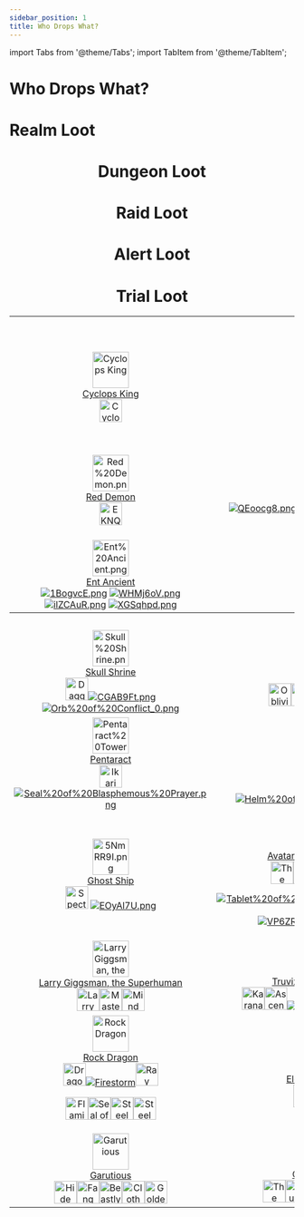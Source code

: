 ```yaml
---
sidebar_position: 1
title: Who Drops What?
---
```


import Tabs from '@theme/Tabs';
import TabItem from '@theme/TabItem';

# Who Drops What?

<Tabs>
  <TabItem value="Realm Loot" label="Realm Loot" default>

# Realm Loot

<center>

<table class="wiki-content-table">
<tbody><tr>
<th colspan="5">Realm Quests</th>
</tr>
<tr>
<td style="text-align: center;"><a href="https://www.realmeye.com/wiki/cyclops-king" target="_blank"><img src="https://static.drips.pw/rotmg/wiki/Enemies/Cyclops%20King.png" title="Cyclops King" height="64px" class="image"></a><br>
<a href="https://www.realmeye.com/wiki/cyclops-king" target="_blank">Cyclops King</a><br>
<a href="https://wiki.valorserver.com/docs/items/rings/ut/cyclops_eye" target="_blank"><img src="https://vwiki.valorserver.com/api/item/picture/cyclops'%20eye" title="Cyclops' Eye" height="40px" class="image"></td>
<td style="text-align: center;"><a href="https://www.realmeye.com/wiki/deathmage" target="_blank"><img src="https://static.drips.pw/rotmg/wiki/Enemies/Deathmage.png" title="Deathmage" height="64px" alt="deathmage.png" class="image"></a><br>
<a href="https://www.realmeye.com/wiki/deathmage" target="_blank">Deathmage</a><br>
<a href="https://wiki.valorserver.com/docs/items/rings/ut/death_amulet"><img src="https://vwiki.valorserver.com/api/item/picture/death%20amulet" height='40px' title="Death Amulet" class="image"></a></td>
<td style="text-align: center;"><a href="https://www.realmeye.com/wiki/phoenix-lord" target="_blank"><img src="http://static.drips.pw/rotmg/wiki/Enemies/Phoenix%20Lord.png" title="Phoenix Lord" height="64px" alt="Phoenix%20Lord.png" class="image"></a><br>
<a href="https://www.realmeye.com/wiki/phoenix-lord" target="_blank">Phoenix Lord</a><br>
<a href="https://wiki.valorserver.com/docs/items/weapons/wands/ut/wand_of_the_phoenix"><img src="http://i.imgur.com/KBNkTsb.png" title="Wand of the Phoenix" alt="KBNkTsb.png" class="image"></a> <a href="https://wiki.valorserver.com/docs/items/rings/ut/phoenix_ring"><img src="http://i.imgur.com/ZMRfAns.png" title="Phoenix Ring" alt="ZMRfAns.png" class="image"></a></td>
<td style="text-align: center;"><a href="https://www.realmeye.com/wiki/ghost-king" target="_blank"><img src="http://static.drips.pw/rotmg/wiki/Enemies/Ghost%20King.png" title="Ghost King" height="64px" alt="Ghost%20King.png" class="image"></a><br>
<a href="http://www.realmeye.com/wiki/ghost-king" target="_blank">Ghost King</a><br>
<a href="https://wiki.valorserver.com/docs/items/weapons/swords/ut/sadist_blade_of_the_king"><img src="http://i.imgur.com/psAw460.png" title="Sadist Blade" alt="psAw460.png" class="image"></a> <a href="https://wiki.valorserver.com/docs/items/abilities/helms/ut/the_kings_crown"><img src="http://i.imgur.com/BSsGoNT.png" title="The King's Crown" alt="BSsGoNT.png" class="image"></a> <a href="https://wiki.valorserver.com/docs/items/armors/heavys/ut/armor_of_masochism"><img src="http://i.imgur.com/MJUMYS1.png" title="Armor of Masochism" alt="MJUMYS1.png" class="image"></a> <a href="https://wiki.valorserver.com/docs/items/rings/ut/ring_of_ashen_matrimony"><img src="http://i.imgur.com/t6YLzlG.png" title="Ring of Ashen Matrimony" alt="t6YLzlG.png" class="image"></a><a href="https://wiki.valorserver.com/docs/items/weapons/bows/ut/deathwanderer"><img src="https://vwiki.valorserver.com/api/item/picture/deathwanderer" height='40px' title="Deathwanderer" alt="t6YLzlG.png" class="image"></a></td>
<td></td>
</tr>
<tr>
<td style="text-align: center;"><a href="https://www.realmeye.com/wiki/red-demon" target="_blank"><img src="http://static.drips.pw/rotmg/wiki/Enemies/Red%20Demon.png" title="Red Demon" height="64px" alt="Red%20Demon.png" class="image"></a><br>
<a href="https://www.realmeye.com/wiki/red-demon" target="_blank">Red Demon</a><br>
<a href="https://wiki.valorserver.com/docs/items/weapons/bows/ut/bow_of_ornias/"><img src="https://vwiki.valorserver.com/api/item/picture/bow%20of%20ornias" height='40px' title="Bow of Ornias" alt="EKNQ7C9.png" class="image"></a></td>
<td style="text-align: center;"><a href="https://www.realmeye.com/wiki/lucky-ent-god" target="_blank"><img src="http://static.drips.pw/rotmg/wiki/Enemies/Lucky%20Ent%20God.png" title="Lucky Ent God" height="64px" alt="Lucky%20Ent%20God.png" class="image"></a><br>
<a href="https://www.realmeye.com/wiki/lucky-ent-god" target="_blank">Lucky Ent God</a><br>
<a href="https://wiki.valorserver.com/docs/items/weapons/swords/ut/shalaylee"><img src="http://i.imgur.com/QEoocg8.png" title="Shalaylee" alt="QEoocg8.png" class="image"></a><a href="https://wiki.valorserver.com/docs/items/abilities/seals/ut/the_four_leaf_seal"><img src="http://i.imgur.com/psytNUF.png" title="The Four-Leaf Seal" alt="psytNUF.png" class="image"></a><a href="https://wiki.valorserver.com/docs/items/armors/heavys/ut/unlucky_armor"><img src="http://i.imgur.com/Kzei2ZC.png" title="Unlucky Leprechaun's Coat" alt="Kzei2ZC.png" class="image"></a><a href="https://wiki.valorserver.com/docs/items/rings/ut/unlucky_hat"><img src="http://i.imgur.com/LOlxVoI.png" title="Unlucky Leprechaun's Hat" alt="LOlxVoI.png" class="image"></a></td>
<td style="text-align: center;"><a href="https://www.realmeye.com/wiki/lucky-djinn" target="_blank"><img src="http://static.drips.pw/rotmg/wiki/Enemies/Lucky%20Djinn.png" title="Lucky Djinn" height="64px" alt="Lucky%20Djinn.png" class="image"></a><br>
<a href="https://www.realmeye.com/wiki/lucky-djinn" target="_blank">Lucky Djinn</a><br>
<a href="https://wiki.valorserver.com/docs/items/weapons/swords/ut/shalaylee"><img src="http://i.imgur.com/QEoocg8.png" title="Shalaylee" alt="QEoocg8.png" class="image"></a><a href="https://wiki.valorserver.com/docs/items/abilities/seals/ut/the_four_leaf_seal"><img src="http://i.imgur.com/psytNUF.png" title="The Four-Leaf Seal" alt="psytNUF.png" class="image"></a><a href="https://wiki.valorserver.com/docs/items/armors/heavys/ut/unlucky_armor"><img src="http://i.imgur.com/Kzei2ZC.png" title="Unlucky Leprechaun's Coat" alt="Kzei2ZC.png" class="image"></a><a href="https://wiki.valorserver.com/docs/items/rings/ut/unlucky_hat"><img src="http://i.imgur.com/LOlxVoI.png" title="Unlucky Leprechaun's Hat" alt="LOlxVoI.png" class="image"></a></td>
<td style="text-align: center;"><a href="https://www.realmeye.com/wiki/crystal-prisoner" target="_blank"><img src="http://static.drips.pw/rotmg/wiki/Enemies/Crystal%20Prisoner.png" title="Crystal Prisoner" height="64px" alt="Crystal%20Prisoner.png" class="image"></a><br>
<a href="https://www.realmeye.com/wiki/crystal-prisoner" target="_blank">Crystal Prisoner</a><br>
<a href="https://wiki.valorserver.com/docs/items/abilities/poisons/legendary/crystalic_elixir" target="_blank"><img src="https://vwiki.valorserver.com/api/item/picture/crystalic%20elixir" height='40px' title="Crystalic Elixir" alt="Crystal%20Wand.png" class="image"></a><a href="https://wiki.valorserver.com/docs/items/misc/aspects" target="_blank"><img src="https://vwiki.valorserver.com/api/item/picture/aspect%20of%20crystals" height='40px' title="Aspect of Crystals" alt="Crystal%20Wand.png" class="image"></a><a href="https://wiki.valorserver.com/docs/items/weapons/daggers/ut/crystal_dagger" target="_blank"><img src="https://vwiki.valorserver.com/api/item/picture/crystal%20dagger" height='40px' title="Crystal Wand" alt="Crystal%20Wand.png" class="image"></a><a href="https://www.realmeye.com/wiki/crystal-sword" target="_blank"><img src="https://i.imgur.com/dp1HJKq.png" title="Crystal Sword" alt="dp1HJKq.png" class="image"></a><a href="https://www.realmeye.com/wiki/crystal-wand" target="_blank"><img src="http://static.drips.pw/rotmg/wiki/Untiered/Crystal%20Wand.png" title="Crystal Wand" alt="Crystal%20Wand.png" class="image"></a></td>
<td></td>
</tr>
<tr>
<td style="text-align: center;"><a href="https://www.realmeye.com/wiki/ent-ancient" target="_blank"><img src="http://static.drips.pw/rotmg/wiki/Enemies/Ent%20Ancient.png" title="Ent Ancient" height="64px" alt="Ent%20Ancient.png" class="image"></a><br>
<a href="http://www.realmeye.com/wiki/ent-ancient" target="_blank">Ent Ancient</a><br>
<a href="https://wiki.valorserver.com/docs/items/weapons/swords/ut/ent_ancients_log"><img src="http://i.imgur.com/1BogvcE.png" title="Ent Ancients Log" alt="1BogvcE.png" class="image"></a> <a href="https://wiki.valorserver.com/docs/items/abilities/shield/ut/clump_of_bark"><img src="http://i.imgur.com/WHMj6oV.png" title="Clump of Bark" alt="WHMj6oV.png" class="image"></a> <a href="https://wiki.valorserver.com/docs/items/armors/heavys/ut/corpse_of_an_ent_ancient"><img src="http://i.imgur.com/ilZCAuR.png" title="Corpse of an Ent Ancient" alt="ilZCAuR.png" class="image"></a> <a href="https://wiki.valorserver.com/docs/items/rings/ut/ripe_apple"><img src="http://i.imgur.com/XGSqhpd.png" title="Ripe Apple" alt="XGSqhpd.png" class="image"></a></td>
<td colspan="4"></td>
</tr>
<tr>
<th colspan="5">Realm Events</th>
</tr>
<tr>
<td style="text-align: center;"><a href="https://www.realmeye.com/wiki/skull-shrine" target="_blank"><img src="http://static.drips.pw/rotmg/wiki/Enemies/Skull%20Shrine.png" title="Skull Shrine" height="64px" alt="Skull%20Shrine.png" class="image"></a><br>
<a href="https://www.realmeye.com/wiki/skull-shrine" target="_blank">Skull Shrine</a><br>
<a href="https://wiki.valorserver.com/docs/items/weapons/daggers/ut/dagger_of_brimstone"><img src="https://vwiki.valorserver.com/api/item/picture/dagger%20of%20brimstone" title="Dagger of Brimstone" height='40px' class="image"></a><a href=""><a href="https://wiki.valorserver.com/docs/items/weapons/bows/ut/flaming_boomerang"><img src="http://i.imgur.com/CGAB9Ft.png" title="Flaming Boomerang" alt="CGAB9Ft.png" class="image"></a><a href="https://www.realmeye.com/wiki/orb-of-conflict" target="_blank"><img src="https://www.realmeye.com/s/a/img/wiki/Orb%20of%20Conflict_0.png" title="Orb of Conflict" alt="Orb%20of%20Conflict_0.png" class="image"></a></td>
<td style="text-align: center;"><a href="https://viewer.valorserver.com/boss/Yazanahar" target="_blank"><img src="https://vwiki.valorserver.com/api/boss/picture/Yazanahar" title="Yazanahar" height="64px" class="image"></a><br>
<a href="https://wiki.valorserver.com/docs/items/weapons/bows/ars/oblivion" target="_blank">Yazanahar</a><br>
<a href="https://wiki.valorserver.com/docs/items/weapons/bows/ars/oblivion"><img src="https://vwiki.valorserver.com/api/item/picture/Oblivion" title="Oblivion" height='40px' class="image"></a><a href="https://wiki.valorserver.com/docs/items/abilities/sheaths/legendary/an_astonishing_happening"><img src="https://vwiki.valorserver.com/api/item/picture/an%20astonishing%20happening" title="An Astonishing Happening" height='40px' class="image"></a><a href="https://wiki.valorserver.com/docs/items/misc/aspects"><img src="https://vwiki.valorserver.com/api/item/picture/aspect%20of%20yazanahar" title="Aspect of Yazanahar" height='40px' class="image"></a> <a href="https://wiki.valorserver.com/docs/items/abilities/jackets/ut/blessing_of_yazanahar"><img src="https://vwiki.valorserver.com/api/item/picture/blessing%20of%20yazanahar" title="Blessing of Yazanahar" height='40px' class="image"></a> <a href="https://wiki.valorserver.com/docs/items/abilities/talismans/ut/pity_of_yazanahar"><img src="https://vwiki.valorserver.com/api/item/picture/pity%20of%20yazanahar" title="Pity of Yazanahar" height='40px' class="image"></a></td>
<td style="text-align: center;"><a href="https://www.realmeye.com/wiki/cube-god" target="_blank"><img src="http://static.drips.pw/rotmg/wiki/Enemies/Cube%20God.png" title="Cube God" height="64px" alt="Cube%20God.png" class="image"></a><br>
<a href="https://www.realmeye.com/wiki/cube-god" target="_blank">Cube God</a><br>
<a href="https://wiki.valorserver.com/docs/items/abilities/banners/legendary/ioks_relief"><img src="https://vwiki.valorserver.com/api/item/picture/iok's%20relief" title="Iok's Relief" height='40px' class="image"></a><a href="https://www.realmeye.com/wiki/dirk-of-cronus" target="_blank"><img src="http://static.drips.pw/rotmg/wiki/Untiered/Dirk%20of%20Cronus.png" title="Dirk of Cronus" alt="Dirk%20of%20Cronus.png" class="image"><a href="https://wiki.valorserver.com/docs/items/abilities/helms/ut/kepi_of_uncontrollable_darkness"><img src="https://vwiki.valorserver.com/api/item/picture/kepi%20of%20uncontrollable%20darkness" title="Kepi of Uncontrollable Darkness" height='40px' class="image"></a></a><a href="https://wiki.valorserver.com/docs/items/abilities/skulls/ut/skull_of_the_cubes"><img src="http://i.imgur.com/OJD7BYK.png" title="Skull of the Cubes" alt="OJD7BYK.png" class="image"></a></td>
<td style="text-align: center;"><a href="https://viewer.valorserver.com/boss/Lord%20Stone%20Gargoyle" target="_blank"><img src="https://cdn.discordapp.com/attachments/953134990428868629/1030354449513852938/LSG.png" title="Lord Stone Gargoyle" height="64px" class="image"></a><br>
<a href="https://viewer.valorserver.com/boss/Lord%20Stone%20Gargoyle" target="_blank">Lord Stone Gargoyle</a><br>
<a href="https://wiki.valorserver.com/docs/items/abilities/talismans/legendary/head_of_the_gargoyle"><img src="https://vwiki.valorserver.com/api/item/picture/head%20of%20the%20gargoyle" height='40px' title="Head of the Gargoyle" class="image"></a><a href="https://wiki.valorserver.com/docs/items/misc/aspects"><img src="https://vwiki.valorserver.com/api/item/picture/aspect%20of%20gargoyle" height='40px' title="Aspect of Gargoyle" class="image"></a><a href="https://wiki.valorserver.com/docs/items/weapons/swords/ut/ancient_stone_maul"><img src="https://vwiki.valorserver.com/api/item/picture/ancient%20stone%20maul" height='40px' title="Ancient Stone Maul" class="image"></a><a href="https://wiki.valorserver.com/docs/items/abilities/spells/ut/marble_tablet"><img src="https://vwiki.valorserver.com/api/item/picture/marble%20tablet" height='40px' title="Marble Tablet" class="image"></a><a href="https://wiki.valorserver.com/docs/items/armors/robes/ut/robe_of_the_gargoyle_summoner"><img src="https://vwiki.valorserver.com/api/item/picture/robe%20of%20the%20gargoyle%20summoner" height='40px' title="Marble Tablet" class="image"></a></td>
<td></td>
</tr>
<tr>
<td style="text-align: center;"><a href="https://www.realmeye.com/wiki/pentaract" target="_blank"><img src="http://static.drips.pw/rotmg/wiki/Enemies/Pentaract%20Tower.png" title="Pentaract Tower" height="64px" alt="Pentaract%20Tower.png" class="image"></a><br>
<a href="https://www.realmeye.com/wiki/pentaract" target="_blank">Pentaract</a><br>
<a href="https://wiki.valorserver.com/docs/items/armors/lights/legendary/ikari_no_uwagi" target="_blank"><img src="https://vwiki.valorserver.com/api/item/picture/ikari%20no%20uwagi" title="Ikari no Uwagi" height='40px' class="image"></a><a href="https://www.realmeye.com/wiki/seal-of-blasphemous-prayer" target="_blank"><img src="http://static.drips.pw/rotmg/wiki/Untiered/Seal%20of%20Blasphemous%20Prayer.png" title="Seal of Blasphemous Prayer" alt="Seal%20of%20Blasphemous%20Prayer.png" class="image"></a></td>
<td style="text-align: center;"><a href="https://www.realmeye.com/wiki/grand-sphinx" target="_blank"><img src="https://i.imgur.com/YurYXrE.png" title="Grand Sphinx" height="64px" alt="YurYXrE.png" class="image"></a><br>
<a href="https://www.realmeye.com/wiki/grand-sphinx" target="_blank">Grand Sphinx</a><br>
<a href="https://wiki.valorserver.com/docs/items/armors/robes/legendary/sacrilegious_kaftan" target="_blank"><img src="https://vwiki.valorserver.com/api/item/picture/sacrilegious%20kaftan" title="Sacrilegious Kaftan" height='40px' class="image"></a><a href="https://wiki.valorserver.com/docs/items/misc/aspects" target="_blank"><img src="https://vwiki.valorserver.com/api/item/picture/aspect%20of%20baast" title="Aspect of Baast" height='40px' class="image"></a><a href="https://www.realmeye.com/wiki/helm-of-the-juggernaut" target="_blank"><img src="http://static.drips.pw/rotmg/wiki/Untiered/Helm%20of%20the%20Juggernaut.png" title="Helm of the Juggernaut" alt="Helm%20of%20the%20Juggernaut.png" class="image"></a></td>
<td style="text-align: center;"><a href="https://www.realmeye.com/wiki/hermit-god" target="_blank"><img src="https://i.imgur.com/yN5xWM3.png" title="Hermit God" height="64px" alt="Hermit%20God.png" class="image"></a><br>
<a href="https://www.realmeye.com/wiki/hermit-god" target="_blank">Hermit God</a><br>
<a href="https://www.realmeye.com/wiki/helm-of-the-juggernaut" target="_blank"><img src="http://static.drips.pw/rotmg/wiki/Untiered/Helm%20of%20the%20Juggernaut.png" title="Helm of the Juggernaut" alt="Helm%20of%20the%20Juggernaut.png" class="image"></a></td>
<td style="text-align: center;"><a href="https://www.realmeye.com/wiki/lord-of-the-lost-lands" target="_blank"><img src="http://static.drips.pw/rotmg/wiki/Enemies/Lord%20of%20the%20Lost%20Lands.png" title="Lord of the Lost Lands" height="64px" alt="Lord%20of%20the%20Lost%20Lands.png" class="image"></a><br>
<a href="https://www.realmeye.com/wiki/lord-of-the-lost-lands" target="_blank">Lord of the Lost Lands</a><br>
<a href="https://www.realmeye.com/wiki/shield-of-ogmur" target="_blank"><img src="https://www.realmeye.com/s/a/img/wiki/Shield%20of%20Ogmur.png" title="Shield of Ogmur" alt="Shield%20of%20Ogmur.png" class="image"></a></td>
<td></td>
</tr>
<tr>
<td style="text-align: center;"><a href="https://www.realmeye.com/wiki/ghost-ship" target="_blank"><img src="https://i.imgur.com/5NmRR9I.png" title="Ghost Ship" height="64px" alt="5NmRR9I.png" class="image"></a><br>
<a href="https://www.realmeye.com/wiki/ghost-ship" target="_blank">Ghost Ship</a><br>
<a href="https://wiki.valorserver.com/docs/items/consumables/reusable/spectral_lantern"><img src="https://cdn.discordapp.com/attachments/953134990428868629/1029325884219478046/Spectrallantern.png" height='40px' title="Spectral Lantern" class="image"></a> <a href="https://www.realmeye.com/wiki/trap-of-the-vile-spirit"><img src="https://i.imgur.com/Nk2hdYA.png" title="Trap of the Vile Spirit" alt="EOyAl7U.png" class="image"></a></td>
<td style="text-align: center;"><a href="https://www.realmeye.com/wiki/avatar-of-the-forgotten-king" target="_blank"><img src="http://static.drips.pw/rotmg/wiki/Enemies/shtrs%20Defense%20System.png" title="Avatar of the Forgotten King" height="64px" alt="shtrs%20Defense%20System.png" class="image"></a><br>
<a href="https://www.realmeye.com/wiki/avatar-of-the-forgotten-king" target="_blank">Avatar of the Forgotten King</a><br>
<a href="https://wiki.valorserver.com/docs/items/abilities/scepters/legendary/the_forgotten_conduit" target="_blank"><img src="https://cdn.discordapp.com/attachments/953134990428868629/1029583166811426957/forgottencond.png" title="The Forgotten Conduit" height='40px' class="image"></a><a href="https://wiki.valorserver.com/docs/items/weapons/swords/ut/blade_of_offerings"><img src="https://vwiki.valorserver.com/api/item/picture/blade%20of%20offerings"  height='40px' title="Blade of Offerings" class="image"></a><a href="https://wiki.valorserver.com/docs/items/abilities/shield/ut/shield_of_the_phantom"><img src="https://vwiki.valorserver.com/api/item/picture/shield%20of%20the%20phantom" height='40px' title="Cultist Armor" class="image"></a><a href="https://wiki.valorserver.com/docs/items/armors/heavys/ut/cultist_armor/"><img src="https://vwiki.valorserver.com/api/item/picture/cultist%20armor" height='40px' title="Cultist Armor" class="image"></a><a href="https://wiki.valorserver.com/docs/items/rings/ut/mysterious_stone"><img src="https://vwiki.valorserver.com/api/item/picture/mysterious%20stone" height='40px' title="Mysterious Stone" class="image"></a>

<a href="https://www.realmeye.com/wiki/tablet-of-the-king-s-avatar" target="_blank"><img src="http://static.drips.pw/rotmg/wiki/Untiered/Tablet%20of%20the%20King%27s%20Avatar.png" title="Tablet of the King's Avatar" alt="Tablet%20of%20the%20King%27s%20Avatar.png" class="image"></a> <a href="https://wiki.valorserver.com/docs/items/armors/robes/ut/robe_of_the_battle_monk"><img src="http://i.imgur.com/VP6ZRAv.png" title="Robe of the Battle Monk" alt="VP6ZRAv.png" class="image"></a> <a href="https://wiki.valorserver.com/docs/items/rings/ut/the_bloody_legacy"><img src="http://i.imgur.com/d8FPoOE.png" title="The Bloody Legacy" alt="d8FPoOE.png" class="image"></a></td>
<td style="text-align: center;"><a href="https://viewer.valorserver.com/boss/Uber%20Shrek"><img src="https://cdn.discordapp.com/attachments/953134990428868629/1030341772255174726/ubershrek.png" title="Uber Shrek" height="64px" class="image"></a><br>
<a href="https://viewer.valorserver.com/boss/Uber%20Shrek">Uber Shrek</a><br>
<a href="https://wiki.valorserver.com/docs/items/abilities/turrets/legendary/armageddon"><img src="https://cdn.discordapp.com/attachments/953134990428868629/1029587133591203840/armageddon.png" title="Armageddon" height='40px' class="image"></a><a href="https://wiki.valorserver.com/docs/items/misc/aspects"><img src="https://vwiki.valorserver.com/api/item/picture/aspect%20of%20shrek" height='40px' title="Aspect of Shrek" class="image"></a><a href="https://wiki.valorserver.com/docs/items/armors/heavys/ut/uber_armor/"><img src="https://vwiki.valorserver.com/api/item/picture/uber%20armor" height='40px' title="Uber Armor" class="image"></a><a href="https://wiki.valorserver.com/docs/items/weapons/swords/ut/uber_sword"><img src="https://vwiki.valorserver.com/api/item/picture/uber%20sword" height='40px' title="Horrific Limb" class="image"></a></td>
<td style="text-align: center;"><a href="https://viewer.valorserver.com/boss/The%20Horrific"><img src="https://cdn.discordapp.com/attachments/953134990428868629/1029997760507826226/Horrific.png" title="The Horrific" height="64px"  class="image"></a><br>
<a href="https://vwiki.valorserver.com/api/boss/picture/The%20Horrific">The Horrific</a><br>
<a href="https://wiki.valorserver.com/docs/items/abilities/banners/legendary/horrific_limb"><img src="https://vwiki.valorserver.com/api/item/picture/horrific%20limb" height='40px' title="Horrific Limb" class="image"></a><a href="https://wiki.valorserver.com/docs/items/weapons/lances/ut/glaive_of_victory"><img src="https://vwiki.valorserver.com/api/item/picture/glaive%20of%20victory" height='40px' title="Glaive of Victory" class="image"></a><a href="https://wiki.valorserver.com/docs/items/abilities/banners/ut/victorious_banner"><img src="https://vwiki.valorserver.com/api/item/picture/victorious%20banner" height='40px' title="Victorious Banner" class="image"></a><a href="https://wiki.valorserver.com/docs/items/armors/heavys/ut/victorious_armor"><img src="https://vwiki.valorserver.com/api/item/picture/victorious%20armor" height='40px' title="Victorious Armor" class="image"></a><a href="https://wiki.valorserver.com/docs/items/rings/ut/necklace_of_victory"><img src="https://vwiki.valorserver.com/api/item/picture/necklace%20of%20victory" height='40px' title="Necklace of Victory" class="image"></a></td>
<td></td>
</tr>
<tr>
<td style="text-align: center;"><a href="https://viewer.valorserver.com/boss/Larry%20Gigsman,%20the%20Superhuman" target="_blank"><img src="https://cdn.discordapp.com/attachments/953134990428868629/1029990840581509202/Larrygig.png" title="Larry Giggsman, the Superhuman" height="64px" class="image"></a><br>
<a href="https://viewer.valorserver.com/boss/Larry%20Gigsman,%20the%20Superhuman">Larry Giggsman, the Superhuman</a><br>
<a href="https://wiki.valorserver.com/docs/items/weapons/bows/ars/larry_gun"><img src="https://vwiki.valorserver.com/api/item/picture/Larry%20Gun" title="Larry Gun" height="40px" class="image"></a><a href="https://vwiki.valorserver.com/api/item/picture/master%20eon"><img src="https://vwiki.valorserver.com/api/item/picture/master%20eon" title="Master Eon" height="40px" class="image"></a><a href="https://wiki.valorserver.com/docs/items/abilities/prisms/legendary/mind_of_aanaraki"><img src="https://vwiki.valorserver.com/api/item/picture/mind%20of%20aanaraki" title="Mind of Aanaraki" height="40px" class="image"></a><br></td>
<td style="text-align: center;"><a href="https://vwiki.valorserver.com/api/boss/picture/Truvix,%20the%20Lord%20Wanderer" target="_blank"><img src="https://cdn.discordapp.com/attachments/953134990428868629/1030351135535530035/Truvix.png" title="Truvix, the Lord Wanderer" height="64px" alt="I333lht.png" class="image"></a><br>
<a href="https://vwiki.valorserver.com/api/boss/picture/Truvix,%20the%20Lord%20Wanderer">Truvix, the Lord Wanderer</a><br>
<a href="https://wiki.valorserver.com/docs/items/weapons/daggers/legendary/karanas_secret"><img src="https://vwiki.valorserver.com/api/item/picture/karana's%20secret" title="Karana's Secret" height='40px' class="image"></a><a href="https://wiki.valorserver.com/docs/items/abilities/quivers/ut/ascendant_quiver"><img src=
"https://vwiki.valorserver.com/api/item/picture/ascendant%20quiver" title="Ascendant Quiver" height='40px' class="image"></a><a href="https://wiki.valorserver.com/docs/items/weapons/swords/ut/guardian_sword"><img src="http://i.imgur.com/djiAJTl.png" title="Guardian Sword" class="image"></a> <a href="https://wiki.valorserver.com/docs/items/abilities/seals/ut/prime_chaotic_seal"><img src="https://vwiki.valorserver.com/api/item/picture/prime%20chaotic%20seal" title="Prime Chaotic Seal" height='40px' class="image"></a><a href="https://wiki.valorserver.com/docs/items/rings/ut/truestone_ring"><img src="https://vwiki.valorserver.com/api/item/picture/truestone%20ring" title="Truestone Ring" height='40px' class="image"></a><br></td>
<td style="text-align: center;"><a href="https://viewer.valorserver.com/boss/The%20Mothership" target="_blank"><img src="https://cdn.discordapp.com/attachments/953134990428868629/1029999972931866694/mothership.png" title="The Mothership" height="64px" class="image"></a><br>
<a href="https://viewer.valorserver.com/boss/The%20Mothership">The Mothership</a><br>
<a href="https://wiki.valorserver.com/docs/items/abilities/cloaks/ut/surge_cloak"><img src="https://vwiki.valorserver.com/api/item/picture/surge%20cloak" title="Surge Cloak" height='40px' class="image"></a><a href="https://wiki.valorserver.com/docs/items/armors/heavys/ut/vx_spark_armor"><img src="https://vwiki.valorserver.com/api/item/picture/v-x%20spark%20armor" title="V-X Spark Armor" height='40px' class="image"></a></td>
<td style="text-align: center;"><a href="https://viewer.valorserver.com/boss/Sorgigas,%20the%20Sor%20Giant" target="_blank"><img src="https://cdn.discordapp.com/attachments/953134990428868629/1030359234027728917/SORGIGAS.png" title="Sorgigas, the Sor Giant" height="64px" class="image"></a><br>
<a href="https://viewer.valorserver.com/boss/Sorgigas,%20the%20Sor%20Giant">Sorgigas, the Sor Giant</a><br>
<a href="https://wiki.valorserver.com/docs/items/abilities/cloaks/legendary/cloak_of_vivacity"><img src="https://vwiki.valorserver.com/api/item/picture/cloak%20of%20vivacity" title="Surge Cloak" height='40px' class="image"></a><a href="https://wiki.valorserver.com/docs/items/weapons/katanas/ut/infused_katana"><img src="https://vwiki.valorserver.com/api/item/picture/infused%20katana" title="Infused Katana" height='40px' class="image"></a></td>
<td></td>
</tr>
<tr>
<td style="text-align: center;"><a href="https://www.realmeye.com/wiki/rock-dragon" target="_blank"><img src="https://i.imgur.com/ziFj319.pngn" title="Rock Dragon" height="64px" class="image"></a><br>
<a href="https://www.realmeye.com/wiki/rock-dragon">Rock Dragon</a><br>
<a href="https://wiki.valorserver.com/docs/items/weapons/lances/legendary/dragonslayer_lance"><img src="https://vwiki.valorserver.com/api/item/picture/dragonslayer%20lance" title="Dragonslayer Lance" height="40px" class="image"></a><a href="https://wiki.valorserver.com/docs/items/weapons/daggers/ut/firestorm"><img src="http://i.imgur.com/jB1Xfz0.png" title="Firestorm" class="image"></a><a href="https://www.realmeye.com/wiki/ray-katana"><img src="https://vwiki.valorserver.com/api/item/picture/ray%20katana" title="Ray Katana" height="40px" class="image">

<a href="https://wiki.valorserver.com/docs/items/weapons/swords/ut/flaming_sword_of_fury"><img src="http://i.imgur.com/ABzOC9U.png" title="Flaming Sword of Fury" height="40px" class="image"></a><a href="https://wiki.valorserver.com/docs/items/abilities/seals/ut/seal_of_splashing_lava"><img src="http://i.imgur.com/TGrewCQ.png" title="Seal of Splashing Lava" height="40px" class="image"></a><a href="https://wiki.valorserver.com/docs/items/armors/heavys/ut/steel_armor_of_magma"><img src="http://i.imgur.com/2E4LunN.png" title="Steel Armor of Magma" height="40px" class="image"></a><a href="https://wiki.valorserver.com/docs/items/rings/ut/ring_of_boiling_lava"><img src="http://i.imgur.com/EOyAl7U.png" title="Steel Armor of Magma" height="40px" class="image"></a></a><br></td>
  <td style="text-align: center;"><a href="https://viewer.valorserver.com/boss/Elemental%20Phantom" target="_blank"><img src="https://cdn.discordapp.com/attachments/953134990428868629/1030339952304721940/elephant.png" title="Elemental Phantom" height="64px" class="image"></a><br>
<a href="https://viewer.valorserver.com/boss/Elemental%20Phantom">Elemental Phantom</a><br>
<a href="https://wiki.valorserver.com/docs/items/weapons/staves/legendary/flames_of_purity"><img src="https://vwiki.valorserver.com/api/item/picture/flames%20of%20purity" title="Flames of Purity" height='40px' class="image"></a><a href="https://wiki.valorserver.com/docs/items/misc/sor_crystal"><img src=
"https://vwiki.valorserver.com/api/item/picture/elemental%20sor" title="Elemental Sor" height='40px' class="image"></a><a href="https://wiki.valorserver.com/docs/items/rings/ut/elemental_relic"><img src="https://vwiki.valorserver.com/api/item/picture/elemental%20relic" title="Elemental Relic" height='40px' class="image"></a><br></td>
<td style="text-align: center;"><a href="https://viewer.valorserver.com/boss/Roger%20Bacon" target="_blank"><img src="https://cdn.discordapp.com/attachments/921572577443463192/1029989473729130556/Rogerbacon.png" title="Roger Bacon" height="64px" class="image"></a><br>
<a href="https://viewer.valorserver.com/boss/Roger%20Bacon">Roger Bacon</a><br>
<a href="https://wiki.valorserver.com/docs/items/armors/robes/legendary/bacon_cape"><img src="https://cdn.discordapp.com/attachments/953134990428868629/1029665611095228437/baconcape.png" title="Bacon Cape" height='40px' class="image"></a><a href="https://wiki.valorserver.com/docs/items/abilities/skulls/ut/rogers_crucible"><img src="https://vwiki.valorserver.com/api/item/picture/roger's%20crucible" title="Roger's Crucible" height='40px' class="image"></a><a href="https://wiki.valorserver.com/docs/items/weapons/staves/ut/staff_of_sworn_duty"><img src="https://vwiki.valorserver.com/api/item/picture/staff%20of%20sworn%20duty" title="Staff of Sworn Duty" height='40px' class="image"></a></td>
<td style="text-align: center;"><a href="https://viewer.valorserver.com/boss/The%20Corrupted%20Conjurer" target="_blank"><img src="https://cdn.discordapp.com/attachments/953134990428868629/1029994812482535434/CorruptConj.png" title="The Corrupted Conjurer" height="64px" class="image"></a><br>
<a href="https://viewer.valorserver.com/boss/Elemental%20Phantom">The Corrupted Conjurer</a><br>
<a href="https://wiki.valorserver.com/docs/items/armors/lights/legendary/force_between_avex"><img src="https://vwiki.valorserver.com/api/item/picture/force%20between%20avex" title="Force Between Avex" height='40px' class="image"></a><a href="https://wiki.valorserver.com/docs/items/abilities/quivers/legendary/quiver_of_vast_power"><img src="https://vwiki.valorserver.com/api/item/picture/quiver%20of%20vast%20power" title="Flaming Sword of Fury" height="40px" class="image"></a>

<a href="https://wiki.valorserver.com/docs/items/weapons/wands/fabled/wand_of_the_corrupted_mage"><img src="https://vwiki.valorserver.com/api/item/picture/wand%20of%20the%20corrupted%20mage" title="Wand of the Corrupted Mage" height="40px" class="image"></a><a href="https://wiki.valorserver.com/docs/items/abilities/tomes/fabled/codex_of_the_corrupt"><img src="https://vwiki.valorserver.com/api/item/picture/codex%20of%20the%20corrupt" title="Codex of the Corrupt" height="40px" class="image"></a><a href="https://wiki.valorserver.com/docs/items/armors/robes/fabled/the_corrupted_conjurers_cloak"><img src="https://i.imgur.com/cKQOOzC.png" title="The Corrupted Conjurer's Cloak" height="40px" class="image"></a><a href="https://wiki.valorserver.com/docs/items/rings/fabled/essence_of_the_conjurer"><img src="https://vwiki.valorserver.com/api/item/picture/essence%20of%20the%20conjurer" title="Essence of the Conjurer" height="40px" class="image"></a>
<td></td>
</tr>
<tr>
<td style="text-align: center;"><a href="https://viewer.valorserver.com/boss/Garutious" target="_blank"><img src="https://cdn.discordapp.com/attachments/953134990428868629/1030356695655911504/Garu.png" title="Garutious" height="64px" class="image"></a><br>
<a href="https://viewer.valorserver.com/boss/Garutious">Garutious</a><br>
<a href="https://wiki.valorserver.com/docs/items/armors/lights/legendary/hide_of_garutious"><img src="https://vwiki.valorserver.com/api/item/picture/hide%20of%20garutious" title="Hide of Garutious" height="40px" class="image"></a><a href="https://wiki.valorserver.com/docs/items/weapons/daggers/fabled/fang_of_garutious/"><img src="https://vwiki.valorserver.com/api/item/picture/fang%20of%20garutious" title="Fang of Garutious" height="40px" class="image"></a><a href="https://wiki.valorserver.com/docs/items/abilities/dice/fabled/beastly_dice"><img src="https://vwiki.valorserver.com/api/item/picture/beastly%20dice" title="Beastly Dice" height="40px" class="image"></a><a href="https://wiki.valorserver.com/docs/items/armors/lights/fabled/cloth_of_garutious"><img src="https://vwiki.valorserver.com/api/item/picture/cloth%20of%20garutious" title="Cloth of Garutious" height='40px' class="image"></a><a href="https://wiki.valorserver.com/docs/items/rings/fabled/golden_wishbone"><img src=
"https://vwiki.valorserver.com/api/item/picture/golden%20wishbone" title="Golden Wishbone" height='40px' class="image"></a><br></td>
<td style="text-align: center;"><a href="http://i.imgur.com/nnRA7D5.png" target="_blank"><img src="http://i.imgur.com/nnRA7D5.png" title="Queen of Hearts" height="64px" alt="I333lht.png" class="image"></a><br>
<a href="http://i.imgur.com/nnRA7D5.png">Queen of Hearts</a><br>
<a href="https://vwiki.valorserver.com/api/item/picture/the%20mocking%20raven"><img src="https://vwiki.valorserver.com/api/item/picture/the%20mocking%20raven" title="The Mocking Raven" height='40px' class="image"></a><a href="https://wiki.valorserver.com/docs/items/armors/heavys/ut/card_armor"><img src=
"http://i.imgur.com/1vWQCBg.png" title="Queen's Head" height='40px' class="image"></a><a href="https://wiki.valorserver.com/docs/items/abilities/skulls/ut/queens_head"><img src="http://i.imgur.com/JvkTbAO.png" title="Card Armor" class="image"></a> <a href="https://wiki.valorserver.com/docs/items/rings/ut/rabbits_foot"><img src="http://i.imgur.com/qRKsXbJ.png" title="Rabbit's Foot" height='40px' class="image"></a><br></td>
<td style="text-align: center;"><a href="https://viewer.valorserver.com/boss/Tod" target="_blank"><img src="https://cdn.discordapp.com/attachments/953134990428868629/1030361062001885265/Tod.png" title="Tod" height="64px" class="image"></a><br>
<a href="https://viewer.valorserver.com/boss/Tod">Tod</a><br>
<a href="https://wiki.valorserver.com/docs/items/abilities/anchors/legendary/brutal_fiends_foothold"><img src="https://vwiki.valorserver.com/api/item/picture/brutal%20fiend's%20foothold" title="Brutal Fiend's Foothold" height='40px' class="image"></a><a href="https://wiki.valorserver.com/docs/items/abilities/tomes/ut/sky_tome"><img src="https://vwiki.valorserver.com/api/item/picture/sky%20tome" title="V-X Spark Armor" height='40px' class="image"></a></td>
<td style="text-align: center;"><a href="https://viewer.valorserver.com/boss/Cyber%20Lord" target="_blank"><img src="https://cdn.discordapp.com/attachments/953134990428868629/1030352370036649984/Cyberlord.png" title="Cyber Lord" height="64px" class="image"></a><br>
<a href="https://viewer.valorserver.com/boss/Cyber%20Lord">Cyber Lord</a><br>
<a href="https://wiki.valorserver.com/docs/items/weapons/wands/legendary/cybers_wand"><img src="https://vwiki.valorserver.com/api/item/picture/cyber's%20wand" title="Cyber's Wand" height='40px' class="image"></a><a href="https://wiki.valorserver.com/docs/items/weapons/staves/legendary/exiles_resolve"><img src="https://vwiki.valorserver.com/api/item/picture/exile's%20resolve" title="Exile's Resolve" height='40px' class="image"></a><a href="https://wiki.valorserver.com/docs/items/weapons/swords/ut/glittzy_tech_sword"><img src="https://vwiki.valorserver.com/api/item/picture/glittzy%20tech%20sword%209000" title="Glittzy Tech Sword 9000" height='40px' class="image"></a></td>
<td></td>
</tr>

</center>

  </TabItem>
  <TabItem value="Dungeons" label="Dungeons">

# Dungeon Loot






  </TabItem>
  <TabItem value="Raids" label="Raids">

# Raid Loot





  </TabItem>
  <TabItem value="Alerts" label="Alerts">

# Alert Loot






  </TabItem>
  <TabItem value="Trials" label="Trials">

# Trial Loot






  </TabItem>
</Tabs>
